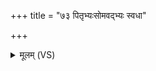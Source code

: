 +++
title = "७३ पितृभ्यःसोमवद्भ्यः स्वधा"

+++
<details><summary>मूलम् (VS)</summary>

पि॒तृभ्यः॒सोम॑वद्भ्यः स्व॒धा नमः॑ ॥
</details>